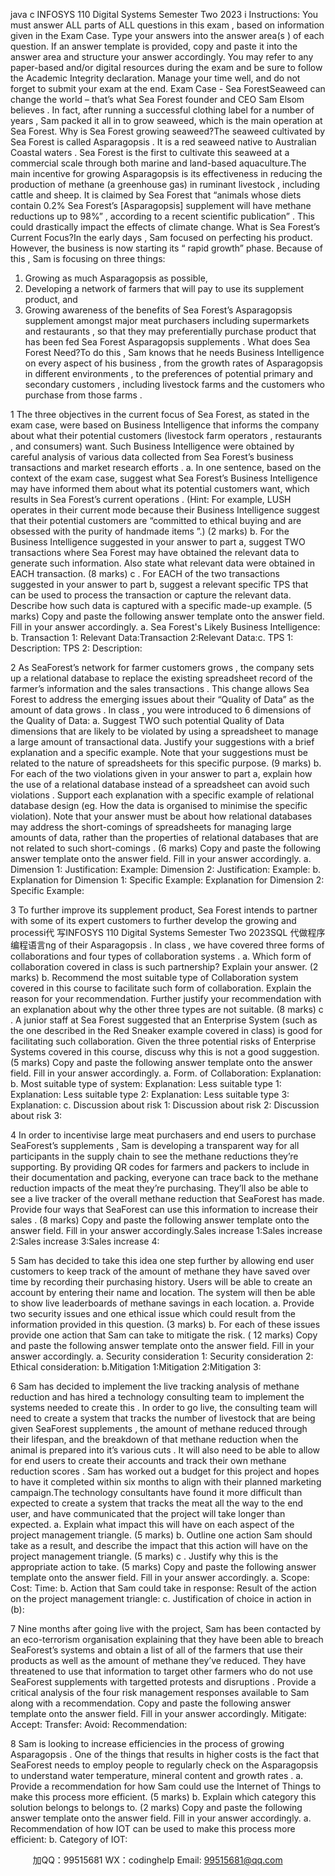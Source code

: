 java c
INFOSYS   110
Digital Systems
Semester Two 2023
i            Instructions:
You must answer ALL parts   of ALL questions   in this   exam   , based on   information given   in the   Exam   Case.
Type   your   answers   into   the   answer   area(s   ) of   each   question.   If   an   answer   template   is   provided,   copy   and paste it into the answer area and structure your   answer   accordingly.
You may   refer to any   paper-based and/or digital resources   during the exam   and   be sure to follow   the Academic   Integrity   declaration.
Manage your time well, and do not forget to submit your exam   at the end.
Exam Case   -   Sea   ForestSeaweed   can   change   the   world   –   that’s   what   Sea   Forest   founder   and   CEO      Sam   Elsom    believes   .    In   fact,    after   running   a   successful   clothing   label   for   a   number   of   years   ,   Sam    packed   it   all   in   to   grow   seaweed,   which   is   the   main   operation   at   Sea   Forest.
Why is Sea Forest   growing   seaweed?The   seaweed   cultivated   by   Sea   Forest   is   called   Asparagopsis   .   It   is   a   red   seaweed   native   to Australian   Coastal waters   .   Sea   Forest   is   the   first   to   cultivate   this   seaweed   at a commercial scale through both marine and land-based   aquaculture.The      main      incentive   for   growing   Asparagopsis    is    its    effectiveness    in    reducing    the   production of methane   (a   greenhouse gas)   in   ruminant   livestock   ,   including   cattle   and   sheep.    It      is      claimed      by      Sea      Forest      that      “animals      whose      diets      contain      0.2%    Sea Forest’s      [Asparagopsis]    supplement      will      have      methane      reductions         up      to      98%”   ,   according   to   a   recent   scientific   publication”   .   This   could   drastically   impact   the   effects   of climate change.
What   is Sea Forest’s Current   Focus?In   the   early   days   ,   Sam   focused   on   perfecting   his   product.   However,   the   business   is   now   starting   its   “   rapid   growth”      phase.      Because   of   this   ,   Sam    is    focusing   on   three   things:
1. Growing as   much Asparagopsis   as   possible,
2. Developing   a   network   of farmers   that will   pay   to   use   its   supplement   product,   and
3. Growing awareness   of the benefits   of Sea   Forest’s Asparagopsis   supplement   amongst   major   meat   purchasers   including supermarkets   and   restaurants   , so   that   they   may   preferentially   purchase   product   that   has   been   fed   Sea   Forest   Asparagopsis   supplements   .
What does Sea   Forest   Need?To   do   this   ,   Sam   knows   that   he   needs   Business   Intelligence   on   every   aspect   of   his   business   ,   from   the   growth   rates   of   Asparagopsis    in   different   environments   ,   to   the   preferences   of potential primary   and secondary   customers   ,   including livestock farms   and the customers who purchase from those farms   .


1       The   three   objectives   in   the   current   focus   of   Sea   Forest,   as   stated   in   the   exam   case, were   based   on   Business   Intelligence that   informs   the company   about what their   potential customers   (livestock   farm   operators   , restaurants   , and consumers) want.
Such   Business   Intelligence   were   obtained   by   careful   analysis   of various   data   collected   from   Sea   Forest’s   business transactions   and market research efforts   .
a.   In   one   sentence,      based   on   the   context   of   the   exam    case,   suggest   what    Sea    Forest’s   Business      Intelligence   may   have   informed   them   about   what   its   potential   customers   want,   which   results      in   Sea   Forest’s   current   operations   .   (Hint:   For   example,   LUSH   operates      in   their      current      mode      because      their      Business       Intelligence      suggest      that      their      potential   customers   are “committed to ethical buying and are   obsessed with   the   purity   of   handmade   items   ”.) (2   marks)
b.   For      the      Business       Intelligence      suggested      in      your      answer      to      part      a,      suggest      TWO   transactions      where   Sea      Forest    may    have    obtained   the      relevant   data   to   generate   such   information. Also state   what relevant data were obtained in EACH transaction.   (8   marks)
c   .   For   EACH   of the   two   transactions   suggested   in your   answer   to   part   b,   suggest   a   relevant   specific   TPS   that   can   be   used   to   process   the   transaction   or   capture   the   relevant   data.   Describe how such data is   captured with a specific   made-up example.   (5   marks)
Copy   and   paste   the   following   answer   template   onto   the   answer   field.   Fill   in   your   answer   accordingly.
a.
Sea Forest's Likely   Business   Intelligence:
b.
Transaction   1:
Relevant   Data:Transaction   2:Relevant   Data:c.
TPS   1:
Description:
TPS   2:
Description:




2       As   SeaForest’s   network   for farmer   customers   grows   ,   the   company   sets   up   a   relational   database   to   replace the   existing   spreadsheet   record   of the farmer’s   information   and the   sales   transactions   .   This   change allows   Sea   Forest to address the emerging issues   about their   “Quality   of   Data”   as   the   amount of data grows   .
In   class   , you   were   introduced   to   6 dimensions   of   the   Quality   of   Data:
a. Suggest   TWO   such   potential   Quality   of   Data   dimensions   that   are   likely   to   be   violated   by   using      a      spreadsheet      to         manage      a         large      amount      of      transactional      data.      Justify         your suggestions   with   a   brief   explanation   and   a   specific   example.   Note   that   your   suggestions   must be related to the nature of spreadsheets for this   specific   purpose.   (9   marks)
b.   For   each   of   the   two   violations   given   in   your   answer   to   part   a,   explain   how   the   use   of   a   relational      database      instead      of      a      spreadsheet      can      avoid      such      violations   .    Support      each explanation   with   a   specific    example   of   relational   database   design   (eg.    How   the   data   is   organised   to   minimise   the   specific   violation).   Note   that   your   answer   must   be   about   how   relational   databases   may   address   the   short-comings   of   spreadsheets   for   managing   large   amounts   of   data,   rather   than   the   properties   of   relational   databases   that   are   not   related   to   such short-comings   . (6   marks)
Copy and   paste the following answer template onto the answer field. Fill   in your   answer   accordingly.
a.
Dimension   1:
Justification:
Example:
Dimension   2:
Justification:
Example:
b.
Explanation for   Dimension   1:
Specific Example:
Explanation for   Dimension 2:
Specific Example:




3       To   further   improve   its   supplement   product,   Sea   Forest   intends   to   partner   with   some   of   its   expert   customers to further develop the growing and processi代 写INFOSYS 110 Digital Systems Semester Two 2023SQL
代做程序编程语言ng of their Asparagopsis   .
In class   , we have covered three forms   of collaborations   and four types   of collaboration systems   .
a. Which form   of collaboration   covered   in   class   is   such   partnership?   Explain your   answer.   (2   marks)
b.   Recommend   the      most   suitable   type   of   Collaboration   system    covered      in   this    course   to   facilitate   such   form   of   collaboration.   Explain   the   reason   for   your   recommendation.   Further   justify   your   recommendation   with   an   explanation   about   why   the   other   three   types   are   not   suitable. (8   marks)
c   . A   junior      staff      at      Sea      Forest      suggested      that      an      Enterprise      System      (such      as      the      one   described      in   the      Red      Sneaker      example      covered      in      class)    is      good      for      facilitating   such collaboration. Given the three   potential risks   of Enterprise   Systems   covered   in   this   course,   discuss why this   is   not a good suggestion.   (5   marks)
Copy   and   paste   the   following   answer   template   onto   the   answer   field.   Fill   in   your   answer   accordingly.
a.
Form. of Collaboration:
Explanation:
b.
Most suitable type of system:
Explanation:
Less   suitable   type   1:
Explanation:
Less   suitable   type   2:
Explanation:
Less   suitable   type   3:
Explanation:
c.
Discussion   about   risk   1:
Discussion   about   risk   2:
Discussion   about   risk   3:




4            In      order      to         incentivise         large         meat         purchasers         and         end         users         to         purchase         SeaForest’s   supplements   ,   Sam   is   developing   a   transparent   way   for   all   participants   in   the   supply   chain   to   see   the   methane   reductions   they’re   supporting.   By      providing   QR   codes   for   farmers   and   packers   to   include   in   their   documentation   and   packing,   everyone   can   trace   back   to   the   methane   reduction   impacts   of   the   meat   they’re   purchasing.   They’ll   also   be   able   to   see   a   live   tracker   of   the   overall   methane reduction that SeaForest has   made.
Provide four ways that SeaForest can use this   information to increase their sales   .   (8   marks)
Copy   and   paste   the   following   answer   template   onto   the   answer   field.   Fill   in   your   answer   accordingly.Sales   increase   1:Sales   increase   2:Sales   increase   3:Sales   increase   4:




5         Sam   has   decided to take this   idea   one step   further   by   allowing   end   user   customers   to   keep   track   of the amount of methane they   have saved   over   time   by   recording   their   purchasing   history.   Users   will   be able to create an account   by   entering their   name   and   location.   The   system   will   then   be   able   to show   live leaderboards   of methane savings   in each location.
a.   Provide   two   security   issues   and   one   ethical   issue which   could   result   from   the   information   provided   in   this   question. (3   marks)
b.   For   each   of   these   issues   provide   one   action   that   Sam   can   take   to   mitigate   the   risk.   (   12   marks)
Copy   and   paste   the   following   answer   template   onto   the   answer   field.   Fill   in   your   answer   accordingly.
a.
Security consideration   1:
Security consideration 2:
Ethical consideration:
b.Mitigation   1:Mitigation   2:Mitigation   3:




6         Sam   has   decided   to   implement   the   live   tracking   analysis   of   methane   reduction   and   has   hired   a   technology   consulting   team   to   implement   the   systems   needed   to   create   this   .   In   order   to   go   live,   the consulting team   will need to create a system   that   tracks   the   number   of   livestock   that   are   being   given   SeaForest   supplements   ,   the   amount   of   methane   reduced   through   their   lifespan,   and   the   breakdown of that   methane   reduction when the animal   is   prepared   into   it’s   various   cuts   .   It will also   need   to   be   able   to   allow   for   end   users      to   create   their   accounts    and   track    their   own   methane   reduction scores   .
Sam   has   worked out a   budget for this   project and   hopes   to   have   it   completed within   six   months   to   align with their planned   marketing campaign.The   technology   consultants    have   found   it   more   difficult   than   expected   to   create   a   system   that   tracks   the   meat   all   the   way   to   the   end   user,   and   have   communicated   that   the   project   will   take   longer than expected.
a.   Explain   what   impact   this   will   have   on   each   aspect   of the   project   management   triangle.   (5   marks)
b. Outline one action Sam   should take as   a result,   and   describe   the   impact   that   this   action will   have on the project management triangle.   (5   marks)
c   . Justify   why   this   is   the   appropriate   action   to   take.   (5   marks)
Copy and   paste the following answer template onto the answer field. Fill   in your   answer   accordingly.
a.
Scope:
Cost:
Time:
b.
Action that Sam could take   in   response:
Result of the action on the project   management triangle:
c.
Justification   of   choice   in   action   in   (b):




7            Nine      months      after      going      live      with      the      project,    Sam      has      been      contacted      by      an      eco-terrorism organisation   explaining   that   they   have   been   able   to   breach   SeaForest’s   systems   and   obtain   a   list   of   all   of   the   farmers   that   use   their   products   as   well   as   the   amount   of   methane   they’ve   reduced.   They   have   threatened   to   use   that   information   to   target   other   farmers   who   do   not   use   SeaForest   supplements with targetted protests   and   disruptions   .
Provide   a   critical   analysis   of the   four   risk   management   responses   available   to   Sam   along   with   a   recommendation.
Copy   and   paste   the   following   answer   template   onto   the   answer   field.   Fill   in   your   answer   accordingly.
Mitigate:
Accept:
Transfer:
Avoid:
Recommendation:


8         Sam   is   looking to   increase efficiencies   in the   process   of growing Asparagopsis   .   One   of the   things   that results   in higher costs   is the fact that   SeaForest   needs   to   employ   people to   regularly   check   on   the Asparagopsis to understand water temperature, mineral content and growth   rates   .
a.   Provide   a   recommendation   for   how   Sam      could   use   the   Internet   of   Things   to   make   this   process   more   efficient.    (5 marks)
b.   Explain   which   category   this   solution   belongs   to   belongs   to.   (2   marks)
Copy   and   paste   the   following   answer   template   onto   the   answer   field.   Fill   in   your   answer   accordingly.
a.
Recommendation of how   IOT can   be used to   make this   process   more efficient:
b.
Category of   IOT:



         
加QQ：99515681  WX：codinghelp  Email: 99515681@qq.com
